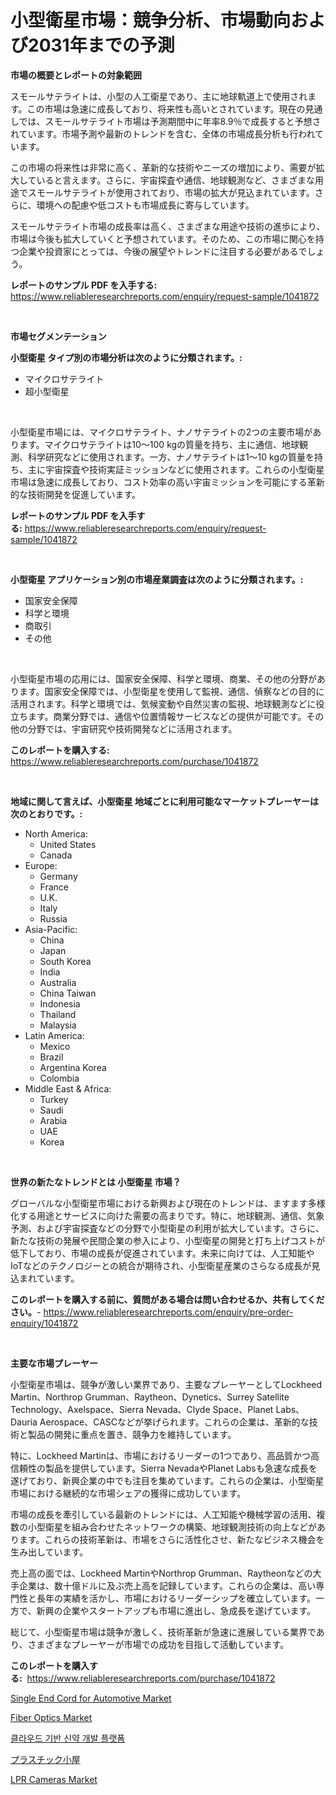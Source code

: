 <p><h1>小型衛星市場：競争分析、市場動向および2031年までの予測</h1></p><p><strong>市場の概要とレポートの対象範囲</strong></p>
<p><p>スモールサテライトは、小型の人工衛星であり、主に地球軌道上で使用されます。この市場は急速に成長しており、将来性も高いとされています。現在の見通しでは、スモールサテライト市場は予測期間中に年率8.9％で成長すると予想されています。市場予測や最新のトレンドを含む、全体の市場成長分析も行われています。</p><p>この市場の将来性は非常に高く、革新的な技術やニーズの増加により、需要が拡大していると言えます。さらに、宇宙探査や通信、地球観測など、さまざまな用途でスモールサテライトが使用されており、市場の拡大が見込まれています。さらに、環境への配慮や低コストも市場成長に寄与しています。</p><p>スモールサテライト市場の成長率は高く、さまざまな用途や技術の進歩により、市場は今後も拡大していくと予想されています。そのため、この市場に関心を持つ企業や投資家にとっては、今後の展望やトレンドに注目する必要があるでしょう。</p></p>
<p><strong>レポートのサンプル PDF を入手する:</strong> <a href="https://www.reliableresearchreports.com/enquiry/request-sample/1041872">https://www.reliableresearchreports.com/enquiry/request-sample/1041872</a></p>
<p>&nbsp;</p>
<p><strong>市場セグメンテーション</strong></p>
<p><strong>小型衛星 タイプ別の市場分析は次のように分類されます。:</strong></p>
<p><ul><li>マイクロサテライト</li><li>超小型衛星</li></ul></p>
<p>&nbsp;</p>
<p><p>小型衛星市場には、マイクロサテライト、ナノサテライトの2つの主要市場があります。マイクロサテライトは10〜100 kgの質量を持ち、主に通信、地球観測、科学研究などに使用されます。一方、ナノサテライトは1〜10 kgの質量を持ち、主に宇宙探査や技術実証ミッションなどに使用されます。これらの小型衛星市場は急速に成長しており、コスト効率の高い宇宙ミッションを可能にする革新的な技術開発を促進しています。</p></p>
<p><strong>レポートのサンプル PDF を入手する:</strong>&nbsp;<a href="https://www.reliableresearchreports.com/enquiry/request-sample/1041872">https://www.reliableresearchreports.com/enquiry/request-sample/1041872</a></p>
<p>&nbsp;</p>
<p><strong> 小型衛星 アプリケーション別の市場産業調査は次のように分類されます。:</strong></p>
<p><ul><li>国家安全保障</li><li>科学と環境</li><li>商取引</li><li>その他</li></ul></p>
<p>&nbsp;</p>
<p><p>小型衛星市場の応用には、国家安全保障、科学と環境、商業、その他の分野があります。国家安全保障では、小型衛星を使用して監視、通信、偵察などの目的に活用されます。科学と環境では、気候変動や自然災害の監視、地球観測などに役立ちます。商業分野では、通信や位置情報サービスなどの提供が可能です。その他の分野では、宇宙研究や技術開発などに活用されます。</p></p>
<p><strong>このレポートを購入する:</strong>&nbsp; <a href="https://www.reliableresearchreports.com/purchase/1041872">https://www.reliableresearchreports.com/purchase/1041872</a></p>
<p>&nbsp;</p>
<p><strong>地域に関して言えば、小型衛星 地域ごとに利用可能なマーケットプレーヤーは次のとおりです。:</strong></p>
<p><ul>
    <li>
        North America:
        <ul>
            <li>United States</li>
            <li>Canada</li>
        </ul>
    </li>
    <li>
        Europe:
        <ul>
            <li>Germany</li>
            <li>France</li>
            <li>U.K.</li>
            <li>Italy</li>
            <li>Russia</li>
        </ul>
    </li>
    <li>
        Asia-Pacific:
        <ul>
            <li>China</li>
            <li>Japan</li>
            <li>South Korea</li>
            <li>India</li>
            <li>Australia</li>
            <li>China Taiwan</li>
            <li>Indonesia</li>
            <li>Thailand</li>
            <li>Malaysia</li>
        </ul>
    </li>
    <li>
        Latin America:
        <ul>
            <li>Mexico</li>
            <li>Brazil</li>
            <li>Argentina Korea</li>
            <li>Colombia</li>
        </ul>
    </li>
    <li>
        Middle East & Africa:
        <ul>
            <li>Turkey</li>
            <li>Saudi</li>
            <li>Arabia</li>
            <li>UAE</li>
            <li>Korea</li>
        </ul>
    </li>
    </ul></p>
<p>&nbsp;</p>
<p><strong>世界の新たなトレンドとは 小型衛星 市場？</strong></p>
<p><p>グローバルな小型衛星市場における新興および現在のトレンドは、ますます多様化する用途とサービスに向けた需要の高まりです。特に、地球観測、通信、気象予測、および宇宙探査などの分野で小型衛星の利用が拡大しています。さらに、新たな技術の発展や民間企業の参入により、小型衛星の開発と打ち上げコストが低下しており、市場の成長が促進されています。未来に向けては、人工知能やIoTなどのテクノロジーとの統合が期待され、小型衛星産業のさらなる成長が見込まれています。</p></p>
<p><strong>このレポートを購入する前に、質問がある場合は問い合わせるか、共有してください。</strong>- <a href="https://www.reliableresearchreports.com/enquiry/pre-order-enquiry/1041872">https://www.reliableresearchreports.com/enquiry/pre-order-enquiry/1041872</a></p>
<p>&nbsp;</p>
<p><strong>主要な市場プレーヤー</strong></p>
<p><p>小型衛星市場は、競争が激しい業界であり、主要なプレーヤーとしてLockheed Martin、Northrop Grumman、Raytheon、Dynetics、Surrey Satellite Technology、Axelspace、Sierra Nevada、Clyde Space、Planet Labs、Dauria Aerospace、CASCなどが挙げられます。これらの企業は、革新的な技術と製品の開発に重点を置き、競争力を維持しています。</p><p>特に、Lockheed Martinは、市場におけるリーダーの1つであり、高品質かつ高信頼性の製品を提供しています。Sierra NevadaやPlanet Labsも急速な成長を遂げており、新興企業の中でも注目を集めています。これらの企業は、小型衛星市場における継続的な市場シェアの獲得に成功しています。</p><p>市場の成長を牽引している最新のトレンドには、人工知能や機械学習の活用、複数の小型衛星を組み合わせたネットワークの構築、地球観測技術の向上などがあります。これらの技術革新は、市場をさらに活性化させ、新たなビジネス機会を生み出しています。</p><p>売上高の面では、Lockheed MartinやNorthrop Grumman、Raytheonなどの大手企業は、数十億ドルに及ぶ売上高を記録しています。これらの企業は、高い専門性と長年の実績を活かし、市場におけるリーダーシップを確立しています。一方で、新興の企業やスタートアップも市場に進出し、急成長を遂げています。</p><p>総じて、小型衛星市場は競争が激しく、技術革新が急速に進展している業界であり、さまざまなプレーヤーが市場での成功を目指して活動しています。</p></p>
<p><strong>このレポートを購入する:</strong>&nbsp;&nbsp;<a href="https://www.reliableresearchreports.com/purchase/1041872">https://www.reliableresearchreports.com/purchase/1041872</a></p>
<p><p><a href="https://issuu.com/reportprime-2/docs/single-end-cord-for-automotive-market-size-2030.pp">Single End Cord for Automotive Market</a></p><p><a href="https://github.com/globismark/Market-Research-Report-List-2/blob/main/fiber-optics-market.md">Fiber Optics Market</a></p><p><a href="https://github.com/vsoq0zknh59/Market-Research-Report-List-1/blob/main/850391214698.md">클라우드 기반 신약 개발 플랫폼</a></p><p><a href="https://github.com/MosesSpinka1914/Market-Research-Report-List-1/blob/main/116332915946.md">プラスチック小屋</a></p><p><a href="https://view.publitas.com/reportprime-1/lpr-cameras-market-size-growth-and-forecast-from-2024-2031/">LPR Cameras Market</a></p></p>
